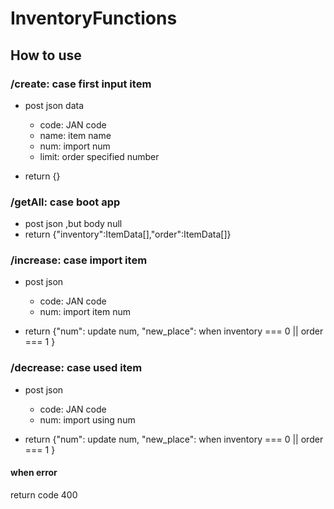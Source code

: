 # InventoryFunctions

## How to use

### /create: case first input item
* post json data 
  * code: JAN code
  * name: item name
  * num: import num
  * limit: order specified number
  
* return {}
  
### /getAll: case boot app
* post json ,but body null
* return {"inventory":ItemData[],"order":ItemData[]}

### /increase: case import item
* post json
  * code: JAN code
  * num: import item num
  
* return {"num": update num, "new_place": when inventory === 0 || order === 1 }

### /decrease: case used item
* post json 
  * code: JAN code
  * num: import using num
  
* return {"num": update num, "new_place": when inventory === 0 || order === 1 }

#### when error
 return code 400
 
